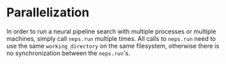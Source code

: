 # Parallelization

In order to run a neural pipeline search with multiple processes or multiple machines, simply call `neps.run` multiple times.
All calls to `neps.run` need to use the same `working_directory` on the same filesystem, otherwise there is no synchronization between the `neps.run`'s.
